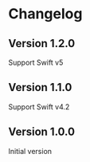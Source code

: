 # Changelog

## Version 1.2.0

Support Swift v5

## Version 1.1.0

Support Swift v4.2

## Version 1.0.0

Initial version
